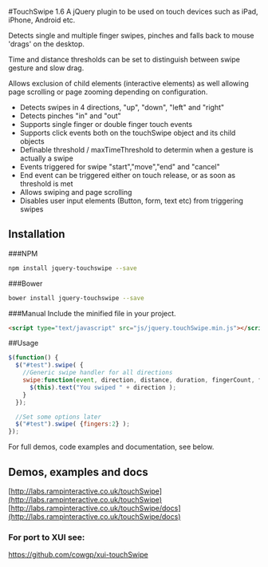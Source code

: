 #TouchSwipe 1.6
A jQuery plugin to be used on touch devices such as iPad, iPhone, Android etc.

Detects single and multiple finger swipes, pinches and falls back to mouse 'drags' on the desktop.

Time and distance thresholds can be set to distinguish between swipe gesture and slow drag.

Allows exclusion of child elements (interactive elements) as well allowing page scrolling or page zooming depending on configuration.

* Detects swipes in 4 directions, "up", "down", "left" and "right"
* Detects pinches "in" and "out"
* Supports single finger or double finger touch events
* Supports click events both on the touchSwipe object and its child objects
* Definable threshold / maxTimeThreshold to determin when a gesture is actually a swipe
* Events triggered for swipe "start","move","end" and "cancel"
* End event can be triggered either on touch release, or as soon as threshold is met
* Allows swiping and page scrolling
* Disables user input elements (Button, form, text etc) from triggering swipes

## Installation  
###NPM
````bash
npm install jquery-touchswipe --save
````
###Bower
````bash
bower install jquery-touchswipe --save
````
###Manual
Include the minified file in your project.
````html
<script type="text/javascript" src="js/jquery.touchSwipe.min.js"></script>
````

##Usage
````javascript
$(function() {
  $("#test").swipe( {
    //Generic swipe handler for all directions
    swipe:function(event, direction, distance, duration, fingerCount, fingerData) {
      $(this).text("You swiped " + direction );  
    }
  });

  //Set some options later
  $("#test").swipe( {fingers:2} );
});
````

For full demos, code examples and documentation, see below.

## Demos, examples and docs

[http://labs.rampinteractive.co.uk/touchSwipe](http://labs.rampinteractive.co.uk/touchSwipe)  
[http://labs.rampinteractive.co.uk/touchSwipe/docs](http://labs.rampinteractive.co.uk/touchSwipe/docs)

### For port to XUI see:
https://github.com/cowgp/xui-touchSwipe


